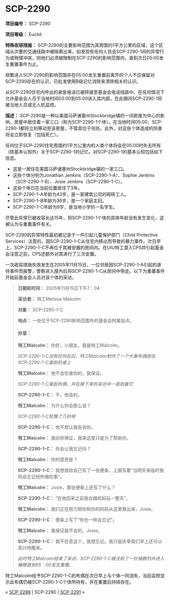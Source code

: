 # SCP-2290
                        


**项目编号：** SCP-2290

**项目等级：** Euclid

**特殊收容措施：** SCP-2290的主要影响范围为其周围约1平方公里的区域，这个区域从次要的交通线路中被隔离出来。如发现有任何人目击SCP-2290-1间的异常行为或物理冲突，则他们必须被限制在SCP-2290的影响范围内，直到次日05:00发生重置事件为止。

频繁进入SCP-2290的影响范围并在05:00发生重置前离开的个人不应保留对SCP-2290存在的认识，已批准使用B级记忆消除来清除相关的认识。

从SCP-2290住宅内呼出的紧急电话已被转接至基金会电话线路中。在任何情况下允许基金会人员于当地时间03:00到05:00进入其内部。在此期间SCP-2290-1将被当地人员或无人机监控。

**描述：** SCP-2290是一种以美国马萨诸塞州Stockbridge镇的一间房屋为中心的影响，房屋中居住着一家三口（称为SCP-2290-1个体）。在当地时间05:00，SCP-2290-1都将立刻移动至该房屋，不管其位于何处。此外，对这些个体造成的伤害将会立即恢复（包括死亡）。

任何位于SCP-2290住宅周围约1平方公里内的人类个体将会在05:00时失去所有（除基本认知外）关于SCP-2290-1的记忆。对SCP-2290-1的基本认知包括如下信息。

- 这是一居住在美国马萨诸塞州Stockbridge镇的一家三口。
- 这些个体分别为Jonathan Jenkins（SCP-2290-1-A）、Sophie Jenkins（SCP-2290-1-B）、Josie Jenkins（SCP-2290-1-C）。
- 这些个体已在当前位置居住了3年。
- SCP-2290-1-A年龄为43岁，是一家建筑公司的砌砖工人。
- SCP-2290-1-B年龄为36岁，是一个家庭主妇。
- SCP-2290-1-C年龄为9岁，是当地小学的一名学生。

尽管此异常已被收容长达15年，但SCP-2290-1个体的具体年龄没有发生变化，这被认为与重置事件有关。

SCP-2290的异常特性最初被记录于一件引起儿童保护部门（Child Protective Services）注意的，因SCP-2290-1-C从住宅内移出而导致的暴力事件。次日早上，SCP-2290-1-C不再位于其被安置的房间内。在UIU特工潜入CPS并引起基金会注意之前，CPS还额外对其进行了三次安置。

一次收容措施失效发生在2005年11月15日，一位邻居因SCP-2290-1-A引起的虐待事件而报警，警察进入屋内后将SCP-2290-1-C从房间中带走。以下为重置事件开始前基金会人员对该个体的采访。


> **日期和时间：** 2005年11月15日下午7：04
> 
> **采访者：** 特工Melissa Malcolm
> 
> **对象：** SCP-2290-1-C
> 
> **地点：** 一处位于SCP-2290影响范围外的基金会附属站点。
> 
> #### 抄录：
> 
> **特工Malcolm：** 你好，小朋友，我是特工Malcolm。
> 
> *SCP-2290-1-C没有任何反应，特工Malcolm制作了一个大象布偶放在SCP-2290-1-C面前的桌上* 
> 
> **特工Malcolm：** 他不会伤害你的，我保证。
> 
> *SCP-2290-1-C拿起布偶，并在接下来的采访中一直抱着它* 
> 
> **SCP-2290-1-C：** 不，他会的。
> 
> **特工Malcolm：** 为什么你会那么说？
> 
> *SCP-2290-1-C犹豫了几秒钟* 
> 
> **SCP-2290-1-C：** 他不想让我告诉你。
> 
> **特工Malcolm：** 我向你保证，我来这里只是为了帮助你。
> 
> **SCP-2290-1-C：** 你会让我忘记吗？
> 
> **特工Malcolm：** 你的意思是？
> 
> **SCP-2290-1-C：** 我想我给自己写了一张便条，上面写着“当明天来临时我将会忘记他所做的事”。
> 
> **特工Malcolm：** Josie，那张便条上还写了什么？
> 
> **SCP-2290-1-C：** “在他回来之前我会跟妈妈玩一整天”。
> 
> **特工Malcolm：** 我们正在努力把你和你的妈妈从这里救出来，Josie。
> 
> **SCP-2290-1-C：** 便条上写了“你也一样会忘记”。
> 
> **特工Malcolm：** 我保证我不会的，Josie。
> 
> **SCP-2290-1-C：** 我不在意这个，我想忘记。我只是庆幸我们早上还可以高兴地醒来。
> 
> *此时特工Malcolm结束了采访，SCP-2290-1-C被注射了一针镇静剂并进入睡眠直到05：00发生重置。* 
> 

特工Malcolm给予SCP-2290-1-C的布偶在次日早上与个体一同消失，当前监控显示此布偶仍被SCP-2290-1-C个体所持有，并在重置后持续存在。



« [SCP-2289](/scp-2289) | SCP-2290 | <a shape='rect' class='newpage' href='/scp-2291'>SCP-2291</a> »





                    